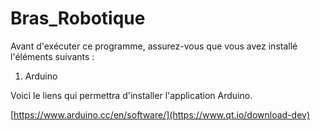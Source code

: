 # Bras_Robotique

Avant d'exécuter ce programme, assurez-vous que vous avez installé l'éléments suivants :

1. Arduino

Voici le liens qui permettra d'installer l'application Arduino.

[https://www.arduino.cc/en/software/](https://www.qt.io/download-dev)
